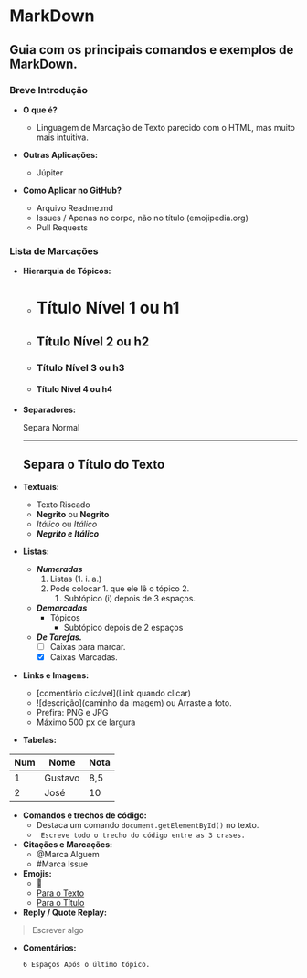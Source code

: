 # MarkDown
## Guia com os principais comandos e exemplos de MarkDown.
### Breve Introdução
* __O que é?__
  * Linguagem de Marcação de Texto parecido com o HTML, mas muito mais intuitiva.
* __Outras Aplicações:__
  * Júpiter

* __Como Aplicar no GitHub?__
  * Arquivo Readme.md
  * Issues / Apenas no corpo, não no título (emojipedia.org)
  * Pull Requests

### Lista de Marcações 
* __Hierarquia de Tópicos:__
  * # Título Nível 1 ou h1
  * ## Título Nível 2 ou h2
  * ### Título Nível 3 ou h3
  * #### Título Nível 4 ou h4
* __Separadores:__
    
    Separa Normal
    ***
    Separa o Título do Texto
    ---
* __Textuais:__
  * ~~Texto Riscado~~
  * **Negrito** ou __Negrito__
  * *Itálico* ou _Itálico_
  * __*Negrito e Itálico*__
* __Listas:__
  * __*Numeradas*__    
      1. Listas (1. i. a.)
      1. Pode colocar 1. que ele lê o tópico 2.
         1. Subtópico (i) depois de 3 espaços.
  * __*Demarcadas*__    
    - Tópicos 
      * Subtópico depois de 2 espaços
  * __*De Tarefas.*__  
    * [ ] Caixas para marcar.
    * [x] Caixas Marcadas. 
* __Links e Imagens:__
  * [comentário clicável](Link quando clicar)
  * ![descrição](caminho da imagem) ou Arraste a foto.
  * Prefira: PNG e JPG
  * Máximo 500 px de largura
* __Tabelas:__

Num | Nome | Nota
--- | --- | ---
1 | Gustavo | 8,5
2 | José | 10


* __Comandos e trechos de código:__
  * Destaca um comando `document.getElementById()` no texto.
  * ``` Escreve todo o trecho do código entre as 3 crases.```
* __Citações e Marcações:__
  * @Marca Alguem
  * #Marca Issue
* __Emojis:__
  * :vulcan_salute:
  * [Para o Texto](https://github.com/ikatyang/emoji-cheat-sheet)
  * [Para o Título](https://emojipedia.org/)
* __Reply / Quote Replay:__
> Escrever algo
* __Comentários:__

      6 Espaços Após o último tópico.
